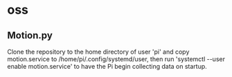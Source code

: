 # oss

## Motion.py

Clone the repository to the home directory of user 'pi' and copy motion.service to /home/pi/.config/systemd/user, then run 'systemctl --user enable motion.service' to have the Pi begin collecting data on startup.

